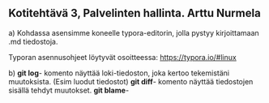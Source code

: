 ## Kotitehtävä 3, Palvelinten hallinta. Arttu Nurmela

a) Kohdassa asensimme koneelle typora-editorin, jolla pystyy kirjoittamaan .md tiedostoja.

Typoran asennusohjeet löytyvät osoitteessa: https://typora.io/#linux

b) **git log**- komento näyttää loki-tiedoston, joka kertoo tekemistäni muutoksista. (Esim luodut tiedostot)
    **git diff**- komento näyttää tiedostojen sisällä tehdyt muutokset.
    **git blame**- 